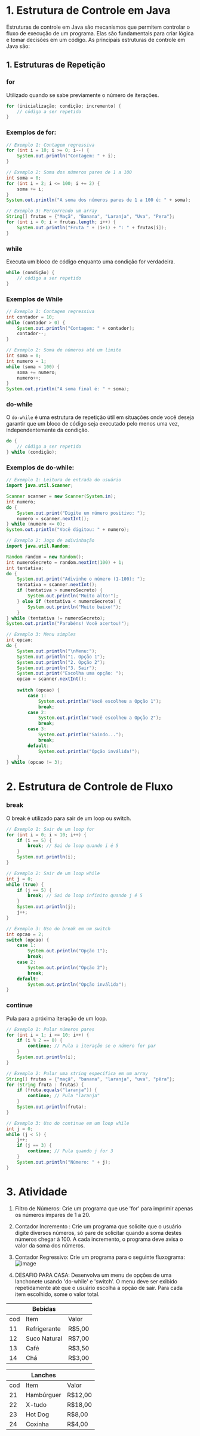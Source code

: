 # 1. Estrutura de Controle em Java

Estruturas de controle em Java são mecanismos que permitem controlar o fluxo de execução de um programa. Elas são fundamentais para criar lógica e tomar decisões em um código. As principais estruturas de controle em Java são:

## 1. Estruturas de Repetição

### for

Utilizado quando se sabe previamente o número de iterações.

```java
for (inicialização; condição; incremento) {
    // código a ser repetido
}
```

### Exemplos de for:
 
```java
// Exemplo 1: Contagem regressiva
for (int i = 10; i >= 0; i--) {
    System.out.println("Contagem: " + i);
}

// Exemplo 2: Soma dos números pares de 1 a 100
int soma = 0;
for (int i = 2; i <= 100; i += 2) {
    soma += i;
}
System.out.println("A soma dos números pares de 1 a 100 é: " + soma);

// Exemplo 3: Percorrendo um array
String[] frutas = {"Maçã", "Banana", "Laranja", "Uva", "Pera"};
for (int i = 0; i < frutas.length; i++) {
    System.out.println("Fruta " + (i+1) + ": " + frutas[i]);
}
```
### while
Executa um bloco de código enquanto uma condição for verdadeira.

```java
while (condição) {
    // código a ser repetido
}
```

### Exemplos de While
```java
// Exemplo 1: Contagem regressiva
int contador = 10;
while (contador > 0) {
    System.out.println("Contagem: " + contador);
    contador--;
}

// Exemplo 2: Soma de números até um limite
int soma = 0;
int numero = 1;
while (soma < 100) {
    soma += numero;
    numero++;
}
System.out.println("A soma final é: " + soma);
```
### do-while
O ```do-while``` é uma estrutura de repetição útil em situações onde você deseja garantir que um bloco de código seja executado pelo menos uma vez, independentemente da condição.
```java
do {
    // código a ser repetido
} while (condição);
```
### Exemplos de do-while:
```java
// Exemplo 1: Leitura de entrada do usuário
import java.util.Scanner;

Scanner scanner = new Scanner(System.in);
int numero;
do {
    System.out.print("Digite um número positivo: ");
    numero = scanner.nextInt();
} while (numero <= 0);
System.out.println("Você digitou: " + numero);

// Exemplo 2: Jogo de adivinhação
import java.util.Random;

Random random = new Random();
int numeroSecreto = random.nextInt(100) + 1;
int tentativa;
do {
    System.out.print("Adivinhe o número (1-100): ");
    tentativa = scanner.nextInt();
    if (tentativa > numeroSecreto) {
        System.out.println("Muito alto!");
    } else if (tentativa < numeroSecreto) {
        System.out.println("Muito baixo!");
    }
} while (tentativa != numeroSecreto);
System.out.println("Parabéns! Você acertou!");

// Exemplo 3: Menu simples
int opcao;
do {
    System.out.println("\nMenu:");
    System.out.println("1. Opção 1");
    System.out.println("2. Opção 2");
    System.out.println("3. Sair");
    System.out.print("Escolha uma opção: ");
    opcao = scanner.nextInt();
    
    switch (opcao) {
        case 1:
            System.out.println("Você escolheu a Opção 1");
            break;
        case 2:
            System.out.println("Você escolheu a Opção 2");
            break;
        case 3:
            System.out.println("Saindo...");
            break;
        default:
            System.out.println("Opção inválida!");
    }
} while (opcao != 3);
```
# 2. Estrutura de Controle de Fluxo
### break
O break é utilizado para sair de um loop ou switch.

```java
// Exemplo 1: Sair de um loop for
for (int i = 0; i < 10; i++) {
    if (i == 5) {
        break; // Sai do loop quando i é 5
    }
    System.out.println(i);
}

// Exemplo 2: Sair de um loop while
int j = 0;
while (true) {
    if (j == 5) {
        break; // Sai do loop infinito quando j é 5
    }
    System.out.println(j);
    j++;
}

// Exemplo 3: Uso do break em um switch
int opcao = 2;
switch (opcao) {
    case 1:
        System.out.println("Opção 1");
        break;
    case 2:
        System.out.println("Opção 2");
        break;
    default:
        System.out.println("Opção inválida");
}
```
### continue
Pula para a próxima iteração de um loop.
```java
// Exemplo 1: Pular números pares
for (int i = 1; i <= 10; i++) {
    if (i % 2 == 0) {
        continue; // Pula a iteração se o número for par
    }
    System.out.println(i);
}

// Exemplo 2: Pular uma string específica em um array
String[] frutas = {"maçã", "banana", "laranja", "uva", "pêra"};
for (String fruta : frutas) {
    if (fruta.equals("laranja")) {
        continue; // Pula "laranja"
    }
    System.out.println(fruta);
}

// Exemplo 3: Uso do continue em um loop while
int j = 0;
while (j < 5) {
    j++;
    if (j == 3) {
        continue; // Pula quando j for 3
    }
    System.out.println("Número: " + j);
}
```

# 3. Atividade
1. Filtro de Números: Crie um programa que use 'for' para imprimir apenas os números ímpares de 1 a 20.
2. Contador Incremento : Crie um programa que solicite que o usuário digite diversos números, só pare de solicitar quando a soma destes números chegar à 100. A cada incremento, o programa deve avisa o valor da soma dos números.
3. Contador Regressivo: Crie um programa para o seguinte fluxograma:
   ![image](https://github.com/user-attachments/assets/593c76ee-9014-41d4-809d-51d337e30632)

4. DESAFIO PARA CASA:
Desenvolva um menu de opções de uma lanchonete usando 'do-while' e 'switch'. O menu deve ser exibido repetidamente até que o usuário escolha a opção de sair.
Para cada item escolhido, some o valor total.

|  | Bebidas |  |
| --- | --- | --- |
| cod | Item | Valor |
| 11 | Refrigerante | R$5,00 |
| 12 | Suco Natural | R$7,00 |
| 13 | Café | R$3,50 |
| 14 | Chá | R$3,00 |


|  | Lanches |  |
| --- | --- | --- |
| cod | Item | Valor |
| 21 | Hambúrguer  | R$12,00 |
| 22 | X-tudo | R$18,00 |
| 23 | Hot Dog | R$8,00 |
| 24 | Coxinha | R$4,00 |

   
